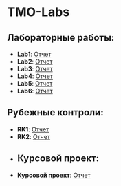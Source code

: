 # TMO-Labs
## Лабораторные работы:
+ **Lab1**: [Отчет](https://github.com/Exepez/TMO-Labs/blob/master/TMO-Lab1/TMO-Lab1.pdf)
+ **Lab2**: [Отчет](https://github.com/Exepez/TMO-Labs/blob/master/TMO-Lab2/TMO-Lab2.pdf)
+ **Lab3**: [Отчет](https://github.com/Exepez/TMO-Labs/blob/master/TMO-Lab3/TMO-Lab3.pdf)
+ **Lab4**: [Отчет](https://github.com/Exepez/TMO-Labs/blob/master/TMO-Lab4/TMO-Lab4.pdf)
+ **Lab5**: [Отчет](https://github.com/Exepez/TMO-Labs/blob/master/TMO-Lab5/TMO-Lab5.pdf)
+ **Lab6**: [Отчет](https://github.com/Exepez/TMO-Labs/blob/master/TMO-Lab6/TMO-Lab6.pdf)
## Рубежные контроли:
+ **RK1**: [Отчет](https://github.com/Exepez/TMO-Labs/blob/master/TMO-RK1/TMO-RK1.pdf)
+ **RK2**: [Отчет](https://github.com/Exepez/TMO-Labs/blob/master/TMO-RK2/TMO-RK2.pdf)
+ ## Курсовой проект:
+ **Курсовой проект**: [Отчет](https://github.com/Exepez/TMO-Labs/blob/master/TMO-KyP/TMO-KyP.pdf)

